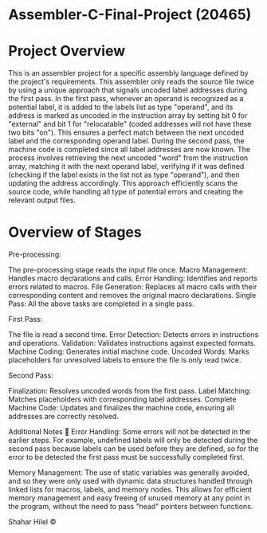 # Assembler-C-Final-Project (20465)

# Project Overview
This is an assembler project for a specific assembly language defined by the project's requirements.
This assembler only reads the source file twice by using a unique approach that signals uncoded label addresses during the first pass.
In the first pass, whenever an operand is recognized as a potential label, it is added to the labels list as type "operand", and its address is marked as uncoded in the instruction array by setting bit 0 for "external" and bit 1 for "relocatable" (coded addresses will not have these two bits "on"). This ensures a perfect match between the next uncoded label and the corresponding operand label. During the second pass, the machine code is completed since all label addresses are now known. The process involves retrieving the next uncoded "word" from the instruction array, matching it with the next operand label, verifying if it was defined (checking if the label exists in the list not as type "operand"), and then updating the address accordingly.
This approach efficiently scans the source code, while handling all type of potential errors and creating the relevant output files.

# Overview of Stages
Pre-processing:

The pre-processing stage reads the input file once.
Macro Management: Handles macro declarations and calls.
Error Handling: Identifies and reports errors related to macros.
File Generation: Replaces all macro calls with their corresponding content and removes the original macro declarations.
Single Pass: All the above tasks are completed in a single pass.

First Pass:

The file is read a second time.
Error Detection: Detects errors in instructions and operations.
Validation: Validates instructions against expected formats.
Machine Coding: Generates initial machine code.
Uncoded Words: Marks placeholders for unresolved labels to ensure the file is only read twice.

Second Pass:

Finalization: Resolves uncoded words from the first pass.
Label Matching: Matches placeholders with corresponding label addresses.
Complete Machine Code: Updates and finalizes the machine code, ensuring all addresses are correctly resolved.

Additional Notes 📝
Error Handling: Some errors will not be detected in the earlier steps.
For example, undefined labels will only be detected during the second pass because labels can be used before they are defined, so for the error to be detected the first pass must be successfully completed first.

Memory Management: The use of static variables was generally avoided, and so they were only used with dynamic data structures handled through linked lists for macros, labels, and memory nodes. This allows for efficient memory management and easy freeing of unused memory at any point in the program, without the need to pass "head" pointers between functions.

Shahar Hilel ©
